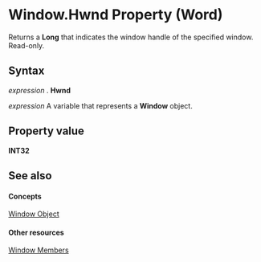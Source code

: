 
# Window.Hwnd Property (Word)

Returns a  **Long** that indicates the window handle of the specified window. Read-only.


## Syntax

 _expression_ . **Hwnd**

 _expression_ A variable that represents a **Window** object.


## Property value

 **INT32**


## See also


#### Concepts


[Window Object](d92f83f9-ae44-56c0-4584-7a9359253c6d.md)
#### Other resources


[Window Members](c0dec747-3695-4f96-ea25-05b6494aad7e.md)
